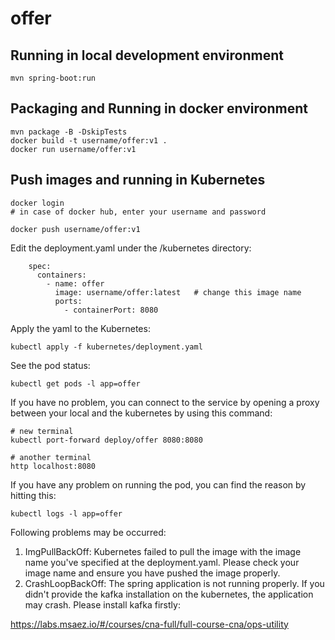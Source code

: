 # offer

## Running in local development environment

```
mvn spring-boot:run
```

## Packaging and Running in docker environment

```
mvn package -B -DskipTests
docker build -t username/offer:v1 .
docker run username/offer:v1
```

## Push images and running in Kubernetes

```
docker login 
# in case of docker hub, enter your username and password

docker push username/offer:v1
```

Edit the deployment.yaml under the /kubernetes directory:
```
    spec:
      containers:
        - name: offer
          image: username/offer:latest   # change this image name
          ports:
            - containerPort: 8080

```

Apply the yaml to the Kubernetes:
```
kubectl apply -f kubernetes/deployment.yaml
```

See the pod status:
```
kubectl get pods -l app=offer
```

If you have no problem, you can connect to the service by opening a proxy between your local and the kubernetes by using this command:
```
# new terminal
kubectl port-forward deploy/offer 8080:8080

# another terminal
http localhost:8080
```

If you have any problem on running the pod, you can find the reason by hitting this:
```
kubectl logs -l app=offer
```

Following problems may be occurred:

1. ImgPullBackOff:  Kubernetes failed to pull the image with the image name you've specified at the deployment.yaml. Please check your image name and ensure you have pushed the image properly.
1. CrashLoopBackOff: The spring application is not running properly. If you didn't provide the kafka installation on the kubernetes, the application may crash. Please install kafka firstly:

https://labs.msaez.io/#/courses/cna-full/full-course-cna/ops-utility

